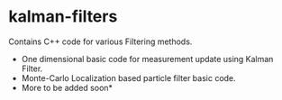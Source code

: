 # kalman-filters

Contains C++ code for various Filtering methods.

- One dimensional basic code for measurement update using Kalman Filter.
- Monte-Carlo Localization based particle filter basic code.
- More to be added soon*
